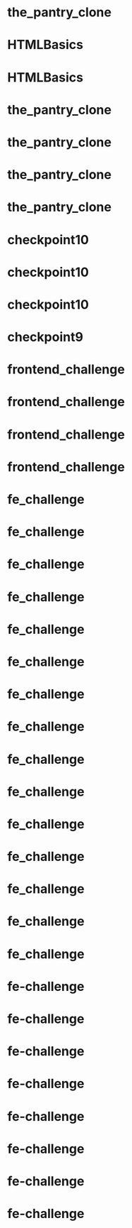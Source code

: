 # the_pantry_clone
# HTMLBasics
# HTMLBasics
# the_pantry_clone
# the_pantry_clone
# the_pantry_clone
# the_pantry_clone
# checkpoint10
# checkpoint10
# checkpoint10
# checkpoint9
# frontend_challenge
# frontend_challenge
# frontend_challenge
# frontend_challenge
# fe_challenge
# fe_challenge
# fe_challenge
# fe_challenge
# fe_challenge
# fe_challenge
# fe_challenge
# fe_challenge
# fe_challenge
# fe_challenge
# fe_challenge
# fe_challenge
# fe_challenge
# fe_challenge
# fe_challenge
# fe-challenge
# fe-challenge
# fe-challenge
# fe-challenge
# fe-challenge
# fe-challenge
# fe-challenge
# fe-challenge
